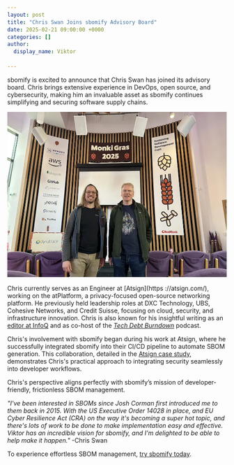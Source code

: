 ```yaml
---
layout: post
title: "Chris Swan Joins sbomify Advisory Board"
date: 2025-02-21 09:00:00 +0000
categories: []
author:
  display_name: Viktor

---
```



sbomify is excited to announce that Chris Swan has joined its advisory board. Chris brings extensive experience in DevOps, open source, and cybersecurity, making him an invaluable asset as sbomify continues simplifying and securing software supply chains.

![Chris Swan](/assets/images/chris_swan.webp)

Chris currently serves as an Engineer at [Atsign](https ://atsign.com/), working on the atPlatform, a privacy-focused open-source networking platform. He previously held leadership roles at DXC Technology, UBS, Cohesive Networks, and Credit Suisse, focusing on cloud, security, and infrastructure innovation. Chris is also known for his insightful writing as an [editor at InfoQ](https://www.infoq.com/profile/Chris-Swan/#allActivity) and as co-host of the [*Tech Debt Burndown*](https://techdebtburndown.com/) podcast.

Chris's involvement with sbomify began during his work at Atsign, where he successfully integrated sbomify into their CI/CD pipeline to automate SBOM generation. This collaboration, detailed in the [Atsign case study](https://sbomify.com/case-studies/atsign), demonstrates Chris's practical approach to integrating security seamlessly into developer workflows.

Chris's perspective aligns perfectly with sbomify’s mission of developer-friendly, frictionless SBOM management.

*"I've been interested in SBOMs since Josh Corman first introduced me to them back in 2015. With the US Executive Order 14028 in place, and EU Cyber Resilience Act (CRA) on the way it's becoming a super hot topic, and there's lots of work to be done to make implementation easy and effective. Viktor has an incredible vision for sbomify, and I'm delighted to be able to help make it happen."* -Chris Swan

To experience effortless SBOM management, [try sbomify today](https://sbomify.com).


